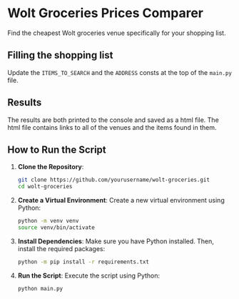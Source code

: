 
# Wolt Groceries Prices Comparer

Find the cheapest Wolt groceries venue specifically for your shopping list.

## Filling the shopping list

Update the `ITEMS_TO_SEARCH` and the `ADDRESS` consts at the top of the `main.py` file.

## Results

The results are both printed to the console and saved as a html file.
The html file contains links to all of the venues and the items found in them.

## How to Run the Script

1. **Clone the Repository**: 
   ```bash
   git clone https://github.com/yourusername/wolt-groceries.git
   cd wolt-groceries
   ```

2. **Create a Virtual Environment**:
   Create a new virtual environment using Python:
   ```bash
   python -m venv venv
   source venv/bin/activate
   ```

3. **Install Dependencies**:
   Make sure you have Python installed. Then, install the required packages:
   ```bash
   python -m pip install -r requirements.txt
   ```

4. **Run the Script**:
   Execute the script using Python:
   ```bash
   python main.py
   ```

